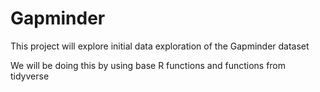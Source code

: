 # Gapminder

This project will explore initial data exploration of the Gapminder dataset

We will be doing this by using base R functions and functions from tidyverse
